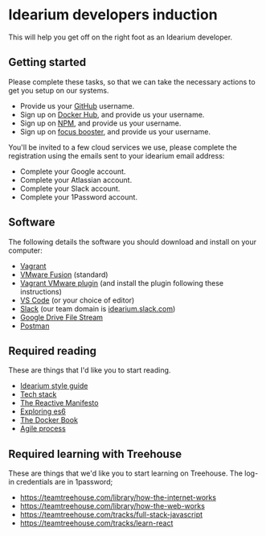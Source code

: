 # Idearium developers induction

This will help you get off on the right foot as an Idearium developer.

## Getting started

Please complete these tasks, so that we can take the necessary actions to get you setup on our systems.

- Provide us your [GitHub](https://github.com/) username.
- Sign up on [Docker Hub](https://hub.docker.com/), and provide us your username.
- Sign up on [NPM](https://www.npmjs.com/signup), and provide us your username.
- Sign up on [focus booster](https://www.focusboosterapp.com/), and provide us your username.

You'll be invited to a few cloud services we use, please complete the registration using the emails sent to your idearium email address:

- Complete your Google account.
- Complete your Atlassian account.
- Complete your Slack account.
- Complete your 1Password account.

## Software

The following details the software you should download and install on your computer:

- [Vagrant](https://www.vagrantup.com/)
- [VMware Fusion](https://www.vmware.com/products/fusion/fusion-evaluation.html) (standard)
- [Vagrant VMware plugin](https://www.vagrantup.com/vmware/downloads.html) (and install the plugin following these instructions)
- [VS Code](https://code.visualstudio.com/download) (or your choice of editor)
- [Slack](https://slack.com/downloads/osx) (our team domain is [idearium.slack.com](https://idearium.slack.com))
- [Google Drive File Stream](https://www.google.com/drive/download/)
- [Postman](https://www.getpostman.com/)

## Required reading

These are things that I'd like you to start reading.

- [Idearium style guide](./style-guide)
- [Tech stack](./stack)
- [The Reactive Manifesto](http://www.reactivemanifesto.org/)
- [Exploring es6](http://exploringjs.com/es6/index.html)
- [The Docker Book](https://www.dropbox.com/s/3ghghh0x2h3tl3i/TheDockerBook.epub?dl=0)
- [Agile process](https://www.atlassian.com/agile)

## Required learning with Treehouse

These are things that we'd like you to start learning on Treehouse. The log-in credentials are in 1password;

- https://teamtreehouse.com/library/how-the-internet-works
- https://teamtreehouse.com/library/how-the-web-works
- https://teamtreehouse.com/tracks/full-stack-javascript
- https://teamtreehouse.com/tracks/learn-react
